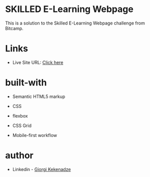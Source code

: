 # SKILLED E-Learning Webpage

This is a solution to the Skilled E-Learning Webpage challenge from Bitcamp.

# Links

* Live Site URL: <a href="https://hitch-hiker1.github.io/SKILLED-E-Learning-Webpage/" > Click here </a>

# built-with

  * Semantic HTML5 markup

  * CSS

  * flexbox
  
  * CSS Grid

  * Mobile-first workflow



  # author 

  * Linkedin - <a href="https://www.linkedin.com/in/giorgi-kekenadze-b716a61a6/"> Giorgi Kekenadze</a>
